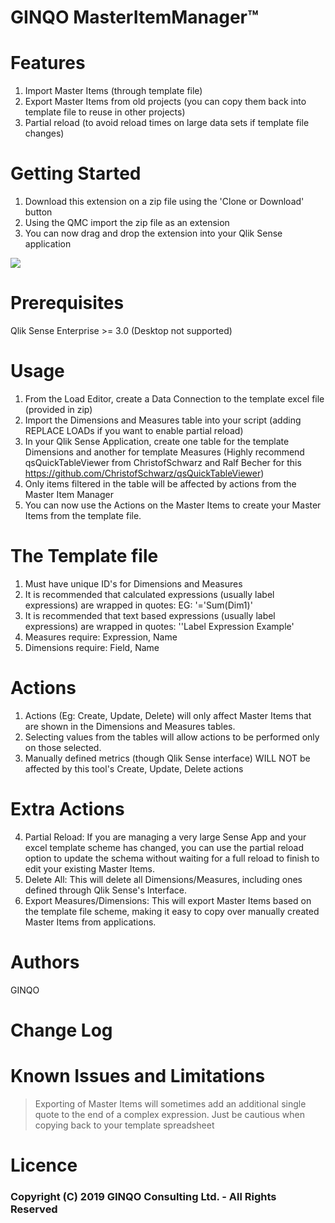 # GINQO MasterItemManager™

# Features
1. Import Master Items (through template file)
2. Export Master Items from old projects (you can copy them back into template file to reuse in other projects)
3. Partial reload (to avoid reload times on large data sets if template file changes)

# Getting Started
1. Download this extension on a zip file using the 'Clone or Download' button
2. Using the QMC import the zip file as an extension
3. You can now drag and drop the extension into your Qlik Sense application

![](demo.gif)

# Prerequisites
Qlik Sense Enterprise >= 3.0 
(Desktop not supported)

# Usage
1. From the Load Editor, create a Data Connection to the template excel file (provided in zip)
2. Import the Dimensions and Measures table into your script (adding REPLACE LOADs if you want to enable partial reload)
3. In your Qlik Sense Application, create one table for the template Dimensions and another for template Measures (Highly recommend qsQuickTableViewer from ChristofSchwarz and Ralf Becher for this https://github.com/ChristofSchwarz/qsQuickTableViewer)
4. Only items filtered in the table will be affected by actions from the Master Item Manager
5. You can now use the Actions on the Master Items to create your Master Items from the template file.

# The Template file
1. Must have unique ID's for Dimensions and Measures
2. It is recommended that calculated expressions (usually label expressions) are wrapped in quotes: EG: '='Sum(Dim1)'
3. It is recommended that text based expressions (usually label expressions) are wrapped in quotes: ''Label Expression Example'
4. Measures require: Expression, Name
5. Dimensions require: Field, Name

# Actions	
1. Actions (Eg: Create, Update, Delete) will only affect Master Items that are shown in the Dimensions and Measures tables.	
2. Selecting values from the tables will allow actions to be performed only on those selected.	
3. Manually defined metrics (though Qlik Sense interface) WILL NOT be affected by this tool's Create, Update, Delete actions 	

 # Extra Actions	
4. Partial Reload: If you are managing a very large Sense App and your excel template scheme has changed, you can use the partial reload option to update the schema without waiting for a full reload to finish to edit your existing Master Items.	
5. Delete All: This will delete all Dimensions/Measures, including ones defined through Qlik Sense's Interface.	
6. Export Measures/Dimensions: This will export Master Items based on the template file scheme, making it easy to copy over manually created Master Items from applications.

# Authors
GINQO

# Change Log

# Known Issues and Limitations
> Exporting of Master Items will sometimes add an additional single quote to the end of a complex expression. Just be cautious when copying back to your template spreadsheet

# Licence

### Copyright (C) 2019 GINQO Consulting Ltd. - All Rights Reserved

